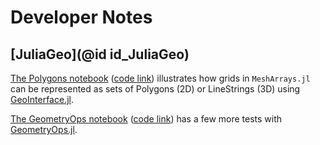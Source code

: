 
# Developer Notes

## [JuliaGeo](@id id_JuliaGeo)

[The Polygons notebook](MeshArrays_to_Polygons.html) ([code link](https://raw.githubusercontent.com/JuliaClimate/MeshArrays.jl/master/examples/JuliaGeoDev/MeshArrays_to_Polygons.jl)) illustrates how grids in `MeshArrays.jl` can be represented as sets of Polygons (2D) or LineStrings (3D) using [GeoInterface.jl](https://github.com/JuliaGeo/GeoInterface.jl).

[The GeometryOps notebook](GeometryOps_exploration.html) ([code link](https://raw.githubusercontent.com/JuliaClimate/MeshArrays.jl/master/examples/JuliaGeoDev/GeometryOps_exploration.jl)) has a few more tests with [GeometryOps.jl](https://github.com/JuliaGeo/GeometryOps.jl).

